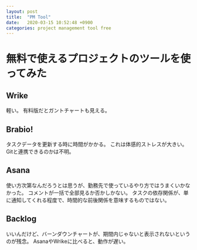 ```yaml
---
layout: post
title:  "PM Tool"
date:   2020-03-15 10:52:48 +0900
categories: project management tool free
---
```


# 無料で使えるプロジェクトのツールを使ってみた

## Wrike

軽い。
有料版だとガントチャートも見える。

## Brabio!

タスクデータを更新する時に時間がかかる。
これは体感的ストレスが大きい。
Gitと連携できるのかは不明。

## Asana

使い方次第なんだろうとは思うが、勤務先で使っているやり方ではうまくいかなかった。
コメントが一括で全部見るか否かしかない。
タスクの依存関係が、単に通知してくれる程度で、時間的な前後関係を意味するものではない。

## Backlog

いいんだけど、バーンダウンチャートが、期間内じゃないと表示されないというのが残念。
AsanaやWrikeに比べると、動作が遅い。
